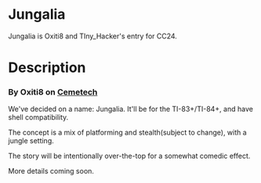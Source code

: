 # Jungalia
Jungalia is Oxiti8 and TIny_Hacker's entry for CC24.

# Description
### By Oxiti8 on [Cemetech](https://cemetech.net)
We've decided on a name: Jungalia. It'll be for the TI-83+/TI-84+, and have shell compatibility.

The concept is a mix of platforming and stealth(subject to change), with a jungle setting.

The story will be intentionally over-the-top for a somewhat comedic effect.

More details coming soon.
